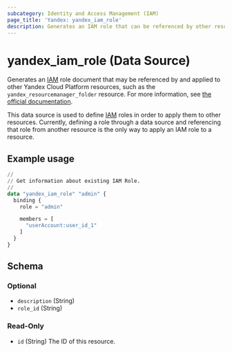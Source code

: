 ```yaml
---
subcategory: Identity and Access Management (IAM)
page_title: 'Yandex: yandex_iam_role'
description: Generates an IAM role that can be referenced by other resources, applying the role to them.
---
```


# yandex_iam_role (Data Source)

Generates an [IAM](https://yandex.cloud/docs/iam/) role document that may be referenced by and applied to other Yandex Cloud Platform resources, such as the `yandex_resourcemanager_folder` resource. For more information, see [the official documentation](https://yandex.cloud/docs/iam/concepts/access-control/roles).

This data source is used to define [IAM](https://yandex.cloud/docs/iam/) roles in order to apply them to other resources. Currently, defining a role through a data source and referencing that role from another resource is the only way to apply an IAM role to a resource.

## Example usage

```terraform
//
// Get information about existing IAM Role.
//
data "yandex_iam_role" "admin" {
  binding {
    role = "admin"

    members = [
      "userAccount:user_id_1"
    ]
  }
}
```

<!-- schema generated by tfplugindocs -->
## Schema

### Optional

- `description` (String)
- `role_id` (String)

### Read-Only

- `id` (String) The ID of this resource.
